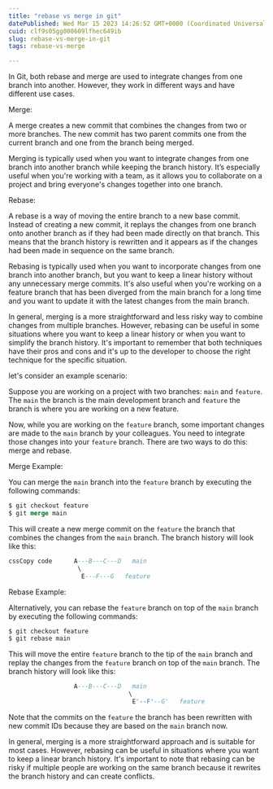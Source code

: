 ```yaml
---
title: "rebase vs merge in git"
datePublished: Wed Mar 15 2023 14:26:52 GMT+0000 (Coordinated Universal Time)
cuid: clf9s05gg000609lfhec649ib
slug: rebase-vs-merge-in-git
tags: rebase-vs-merge

---
```


In Git, both rebase and merge are used to integrate changes from one branch into another. However, they work in different ways and have different use cases.

Merge:

A merge creates a new commit that combines the changes from two or more branches. The new commit has two parent commits one from the current branch and one from the branch being merged.

Merging is typically used when you want to integrate changes from one branch into another branch while keeping the branch history. It’s especially useful when you're working with a team, as it allows you to collaborate on a project and bring everyone's changes together into one branch.

Rebase:

A rebase is a way of moving the entire branch to a new base commit. Instead of creating a new commit, it replays the changes from one branch onto another branch as if they had been made directly on that branch. This means that the branch history is rewritten and it appears as if the changes had been made in sequence on the same branch.

Rebasing is typically used when you want to incorporate changes from one branch into another branch, but you want to keep a linear history without any unnecessary merge commits. It's also useful when you're working on a feature branch that has been diverged from the main branch for a long time and you want to update it with the latest changes from the main branch.

In general, merging is a more straightforward and less risky way to combine changes from multiple branches. However, rebasing can be useful in some situations where you want to keep a linear history or when you want to simplify the branch history. It's important to remember that both techniques have their pros and cons and it's up to the developer to choose the right technique for the specific situation.

let's consider an example scenario:

Suppose you are working on a project with two branches: `main` and `feature`. The `main` the branch is the main development branch and `feature` the branch is where you are working on a new feature.

Now, while you are working on the `feature` branch, some important changes are made to the `main` branch by your colleagues. You need to integrate those changes into your `feature` branch. There are two ways to do this: merge and rebase.

Merge Example:

You can merge the `main` branch into the `feature` branch by executing the following commands:

```sql
$ git checkout feature
$ git merge main
```

This will create a new merge commit on the `feature` the branch that combines the changes from the `main` branch. The branch history will look like this:

```sql
cssCopy code      A---B---C---D   main
                   \
                    E---F---G   feature
```

Rebase Example:

Alternatively, you can rebase the `feature` branch on top of the `main` branch by executing the following commands:

```sql
$ git checkout feature
$ git rebase main
```

This will move the entire `feature` branch to the tip of the `main` branch and replay the changes from the `feature` branch on top of the `main` branch. The branch history will look like this:

```sql
                  A---B---C---D   main
                                 \
                                  E'--F'--G'   feature
```

Note that the commits on the `feature` the branch has been rewritten with new commit IDs because they are based on the `main` branch now.

In general, merging is a more straightforward approach and is suitable for most cases. However, rebasing can be useful in situations where you want to keep a linear branch history. It's important to note that rebasing can be risky if multiple people are working on the same branch because it rewrites the branch history and can create conflicts.